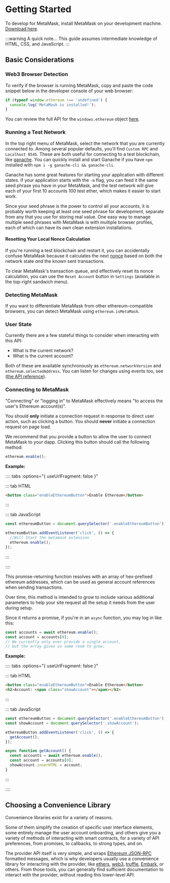 # Getting Started

To develop for MetaMask, install MetaMask on your development machine. [Download here](https://metamask.io/).

:::warning A quick note...
This guide assumes intermediate knowledge of HTML, CSS, and JavaScript.
:::

## Basic Considerations

### Web3 Browser Detection

To verify if the browser is running MetaMask, copy and paste the code snippet below in the developer console of your web browser:

```javascript
if (typeof window.ethereum !== 'undefined') {
  console.log('MetaMask is installed!');
}
```

You can review the full API for the `windows.ethereum` object [here](./ethereum-provider.html).

### Running a Test Network

In the top right menu of MetaMask, select the network that you are currently connected to. Among several popular defaults, you'll find `Custom RPC` and `Localhost 8545`. These are both useful for connecting to a test blockchain, like [ganache](https://www.trufflesuite.com/ganache). You can quickly install and start Ganache if you have `npm` installed with `npm i -g ganache-cli && ganache-cli`.

Ganache has some great features for starting your application with different states. If your application starts with the `-m` flag, you can feed it the same seed phrase you have in your MetaMask, and the test network will give each of your first 10 accounts 100 test ether, which makes it easier to start work.

Since your seed phrase is the power to control all your accounts, it is probably worth keeping at least one seed phrase for development, separate from any that you use for storing real value. One easy way to manage multiple seed phrases with MetaMask is with multiple browser profiles, each of which can have its own clean extension installations.

#### Resetting Your Local Nonce Calculation

If you're running a test blockchain and restart it, you can accidentally confuse MetaMask because it calculates the next [nonce](./sending-transactions.html#nonce-ignored)
based on both the network state _and_ the known sent transactions.

To clear MetaMask's transaction queue, and effectively reset its nonce calculation, you can use the `Reset Account` button in `Settings` (available in the top-right sandwich menu).

### Detecting MetaMask

If you want to differentiate MetaMask from other ethereum-compatible browsers, you can detect MetaMask using `ethereum.isMetaMask`.

### User State

Currently there are a few stateful things to consider when interacting with this API:

- What is the current network?
- What is the current account?

Both of these are available synchronously as `ethereum.networkVersion` and `ethereum.selectedAddress`.
You can listen for changes using events too, see ([the API reference](./ethereum-provider.html)).

### Connecting to MetaMask

"Connecting" or "logging in" to MetaMask effectively means "to access the user's Ethereum account(s)".

You should **only** initiate a connection request in response to direct user action, such as clicking a button.
You should **never** initiate a connection request on page load.

We recommend that you provide a button to allow the user to connect MetaMask to your dapp.
Clicking this button should call the following method:

```javascript
ethereum.enable();
```

**Example:**

<EthConnectButton />

:::: tabs :options="{ useUrlFragment: false }"

::: tab HTML

```html
<button class="enableEthereumButton">Enable Ethereum</button>
```

:::

::: tab JavaScript

```javascript
const ethereumButton = document.querySelector('.enableEthereumButton');

ethereumButton.addEventListener('click', () => {
  //Will Start the metamask extension
  ethereum.enable();
});
```

:::

::::

This promise-returning function resolves with an array of hex-prefixed ethereum addresses, which can be used as general account references when sending transactions.

Over time, this method is intended to grow to include various additional parameters to help your site request all the setup it needs from the user during setup.

Since it returns a promise, if you're in an `async` function, you may log in like this:

```javascript
const accounts = await ethereum.enable();
const account = accounts[0];
// We currently only ever provide a single account,
// but the array gives us some room to grow.
```

**Example:**

<EthAsyncConnectButton />

:::: tabs :options="{ useUrlFragment: false }"

::: tab HTML

```html
<button class="enableEthereumButton">Enable Ethereum</button>
<h2>Account: <span class="showAccount"></span></h2>
```

:::

::: tab JavaScript

```javascript
const ethereumButton = document.querySelector('.enableEthereumButton');
const showAccount = document.querySelector('.showAccount');

ethereumButton.addEventListener('click', () => {
  getAccount();
});

async function getAccount() {
  const accounts = await ethereum.enable();
  const account = accounts[0];
  showAccount.innerHTML = account;
}
```

:::

::::

## Choosing a Convenience Library

Convenience libraries exist for a variety of reasons.

Some of them simplify the creation of specific user interface elements, some entirely manage the user account onboarding, and others give you a variety of methods of interacting with smart contracts, for a variety of API preferences, from promises, to callbacks, to strong types, and on.

The provider API itself is very simple, and wraps
[Ethereum JSON-RPC](https://eth.wiki/json-rpc/API#json-rpc-methods)
formatted messages, which is why developers usually use a convenience library for interacting
with the provider, like [ethers](https://www.npmjs.com/package/ethers), [web3](https://www.npmjs.com/package/web3),
[truffle](https://www.trufflesuite.com/), [Embark](https://framework.embarklabs.io/), or others. From those tools,
you can generally find sufficient documentation to interact with the provider, without reading this lower-level API.
